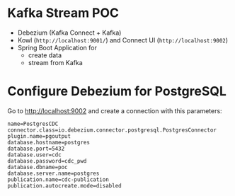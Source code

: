# Kafka Stream POC

* Debezium (Kafka Connect + Kafka)
* Kowl (`http://localhost:9001/`) and Connect UI (`http://localhost:9002`)
* Spring Boot Application for 
  * create data
  * stream from Kafka

# Configure Debezium for PostgreSQL

Go to [http://localhost:9002](http://localhost:9002) and create a connection with this parameters:

```
name=PostgresCDC
connector.class=io.debezium.connector.postgresql.PostgresConnector
plugin.name=pgoutput
database.hostname=postgres
database.port=5432
database.user=cdc
database.password=cdc_pwd
database.dbname=poc
database.server.name=postgres
publication.name=cdc-publication
publication.autocreate.mode=disabled
```